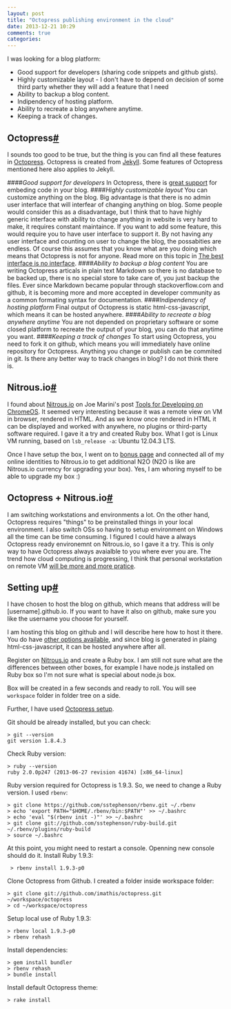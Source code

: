 ```yaml
---
layout: post
title: "Octopress publishing environment in the cloud"
date: 2013-12-21 10:29
comments: true
categories: 
---
```


I was looking for a blog platform:

- Good support for developers (sharing code snippets and github gists).
- Highly customizable layout - I don't have to depend on decision of some third party whether they will add a feature that I need
- Ability to backup a blog content.
- Indipendency of hosting platform.
- Ability to recreate a blog anywhere anytime.
- Keeping a track of changes.

Octopress<a name="octopress" href="#octopress" class="anchor">#</a>
-

I sounds too good to be true, but the thing is you can find all these features in [Octopress](http://octopress.org/). Octopress is created from [Jekyll](http://jekyllrb.com/). Some features of Octopress mentioned here also applies to Jekyll. 

####*Good support for developers*
In Octopress, there is [great support](http://octopress.org/docs/) for embeding code in your blog. 
####*Highly customizable layout*
You can customize anything on the blog. Big advantage is that there is no admin user interface that will interfear of changing anything on blog. Some people would consider this as a disadvantage, but I think that to have highly generic interface with ability to change anything in website is very hard to make, it requires constant maintaince. 
If you want to add some feature, this would require you to have user interface to support it. By not having any user interface and counting on user to change the blog, the possabities are endless. Of course this assumes that you know what are you doing which means that Octopress is not for anyone. Read more on this topic in [The best interface is no interface](http://www.cooper.com/journal/2012/08/the-best-interface-is-no-interface).
####*Ability to backup a blog content*
You are writing Octopress articals in plain text Markdown so there is no database to be backed up, there is no special store to take care of, you just backup the files. Ever since Markdown became popular through stackoverflow.com and github, it is becoming more and more accepted in developer community as a common formating syntax for documentation.
####*Indipendency of hosting platform*
Final output of Octopress is static html-css-javascript, which means it can be hosted anywhere.
####*Ability to recreate a blog anywhere anytime*
You are not depended on proprietary software or some closed platform to recreate the output of your blog, you can do that anytime you want.
####*Keeping a track of changes*
To start using Octopress, you need to fork it on github, which means you will immediately have online repository for Octopress. Anything you change or publish can be commited in git. Is there any better way to track changes in blog? I do not think there is.

Nitrous.io<a name="nitrous" href="#nitrous" class="anchor">#</a>
-
I found about [Nitrous.io](https://www.nitrous.io/join/OqTrHcEDHjk) on Joe Marini's post [Tools for Developing on ChromeOS](http://joemarini.blogspot.ae/2013/11/tools-for-developing-on-chromeos.html).
It seemed very interesting because it was a remote view on VM in browser, rendered in HTML. And as we know once rendered in HTML it can be displayed and worked with anywhere, no plugins or third-party software required.
I gave it a try and created Ruby box. What I got is Linux VM running, based on `lsb_release -a`: Ubuntu 12.04.3 LTS.

Once I have setup the box, I went on to [bonus page](https://www.nitrous.io/app#/n2o/bonus) and connected all of my online identities to Nitrous.io to get additional N2O (N2O is like are Nitrous.io currency for upgrading your box). Yes, I am whoring myself to be able to upgrade my box :)

Octopress + Nitrous.io<a name="OctopressNitrous" href="#OctopressNitrous" class="anchor">#</a>
-
I am switching workstations and environments a lot. On the other hand, Octopress requires "things" to be preinstalled things in your local environment. I also switch OSs so having to setup environment on Windows all the time can be time consuming.
I figured I could have a always Octopress ready environemnt on Nitrous.io, so I gave it a try. This is only way to have Octopress always avaialble to you where ever you are. The trend how cloud computing is progressing, I think that personal workstation on remote VM [will be more and more pratice](http://yieldthought.com/post/12239282034/swapped-my-macbook-for-an-ipad).

Setting up<a name="setup" href="#setup" class="anchor">#</a>
-

I have chosen to host the blog on github, which means that address will be [username].github.io. If you want to have it also on github, make sure you like the username you choose for yourself.

I am hosting this blog on github and I will describe here how to host it there. You do have [other options available](http://octopress.org/docs/deploying/), and since blog is generated in plaing html-css-javascript, it can be hosted anywhere after all.

Register on [Nitrous.io](https://www.nitrous.io/join/OqTrHcEDHjk) and create a Ruby box. I am still not sure what are the differences between other boxes, for example I have node.js installed on Ruby box so I'm not sure what is special about node.js box.

Box will be created in a few seconds and ready to roll. You will see `workspace` folder in folder tree on a side.

Further, I have used [Octopress setup](http://octopress.org/docs/setup/).

Git should be already installed, but you can check:

    > git --version                                                                                                                                                                                               
    git version 1.8.4.3

Check Ruby version:

    > ruby --version                                                                                                                                                                                              
    ruby 2.0.0p247 (2013-06-27 revision 41674) [x86_64-linux] 

Ruby version required for Octopress is 1.9.3. So, we need to change a Ruby version. I used `rbenv`:
    
    > git clone https://github.com/sstephenson/rbenv.git ~/.rbenv
    > echo 'export PATH="$HOME/.rbenv/bin:$PATH"' >> ~/.bashrc
    > echo 'eval "$(rbenv init -)"' >> ~/.bashrc
    > git clone git://github.com/sstephenson/ruby-build.git ~/.rbenv/plugins/ruby-build
    > source ~/.bashrc
    
 At this point, you might need to restart a console. Openning new console should do it.
 Install Ruby 1.9.3:
 
     > rbenv install 1.9.3-p0
    
Clone Octopress from Github. I created a folder inside workspace folder:

    > git clone git://github.com/imathis/octopress.git ~/workspace/octopress
    > cd ~/workspace/octopress   
    
Setup local use of Ruby 1.9.3:
    
    > rbenv local 1.9.3-p0
    > rbenv rehash

Install dependencies:

    > gem install bundler
    > rbenv rehash
    > bundle install

Install default Octopress theme:

    > rake install





